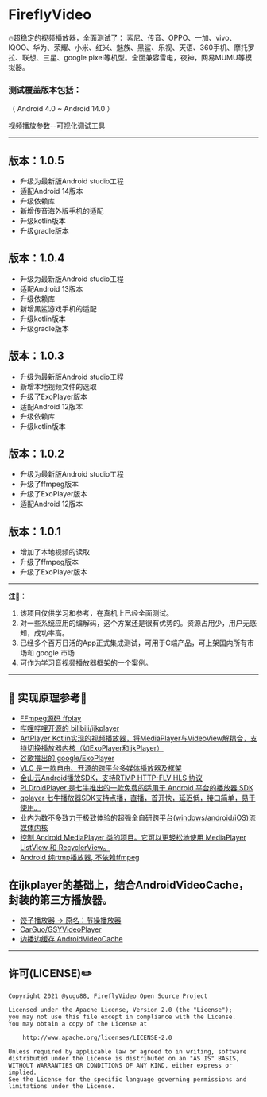 # FireflyVideo
🔥超稳定的视频播放器，全面测试了：
索尼、传音、OPPO、一加、vivo、IQOO、华为、荣耀、小米、红米、魅族、黑鲨、乐视、天语、360手机、摩托罗拉、联想、三星、google pixel等机型。全面兼容雷电，夜神，网易MUMU等模拟器。

### 测试覆盖版本包括：
（ Android 4.0 ~ Android 14.0 ）

视频播放参数--可视化调试工具

***

## 版本：1.0.5
- 升级为最新版Android studio工程
- 适配Android 14版本
- 升级依赖库
- 新增传音海外版手机的适配
- 升级kotlin版本
- 升级gradle版本

## 版本：1.0.4
- 升级为最新版Android studio工程
- 适配Android 13版本
- 升级依赖库
- 新增黑鲨游戏手机的适配
- 升级kotlin版本
- 升级gradle版本

## 版本：1.0.3
- 升级为最新版Android studio工程
- 新增本地视频文件的选取
- 升级了ExoPlayer版本
- 适配Android 12版本
- 升级依赖库
- 升级kotlin版本

## 版本：1.0.2
- 升级为最新版Android studio工程
- 升级了ffmpeg版本
- 升级了ExoPlayer版本
- 适配Android 12版本

## 版本：1.0.1
- 增加了本地视频的读取
- 升级了ffmpeg版本
- 升级了ExoPlayer版本



***


**注🌈**：
1. 该项目仅供学习和参考，在真机上已经全面测试。
2. 对一些系统应用的编解码，这个方案还是很有优势的。资源占用少，用户无感知，成功率高。
3. 已经多个百万日活的App正式集成测试，可用于C端产品，可上架国内所有市场和 google 市场
4. 可作为学习音视频播放器框架的一个案例。


***



## 🔗 实现原理参考🍎

- [FFmpeg源码 ffplay](http://ffmpeg.org/)
- [哔哩哔哩开源的 bilibili/ijkplayer](https://github.com/bilibili/ijkplayer)
- [ArtPlayer Kotlin实现的视频播放器，将MediaPlayer与VideoView解耦合，支持切换播放器内核（如ExoPlayer和ijkPlayer）](https://github.com/maiwenchang/ArtPlayer)
- [谷歌推出的 google/ExoPlayer](https://github.com/google/ExoPlayer)
- [VLC 是一款自由、开源的跨平台多媒体播放器及框架](https://www.videolan.org/vlc/index.zh_CN.html)
- [金山云Android播放SDK，支持RTMP HTTP-FLV HLS 协议](https://github.com/FirePrayer/KSYMediaPlayer_Android)
- [PLDroidPlayer 是七牛推出的一款免费的适用于 Android 平台的播放器 SDK](https://github.com/pili-engineering/PLDroidPlayer)
- [qplayer 七牛播放器SDK支持点播，直播，首开快，延迟低，接口简单，易于使用。](https://github.com/qiniu/qplayer-sdk)
- [业内为数不多致力于极致体验的超强全自研跨平台(windows/android/iOS)流媒体内核](https://github.com/daniulive/SmarterStreaming)
- [控制 Android MediaPlayer 类的项目。它可以更轻松地使用 MediaPlayer ListView 和 RecyclerView。](https://github.com/danylovolokh/VideoPlayerManager)
- [Android 纯rtmp播放器, 不依赖ffmpeg](https://github.com/qingkouwei/oarplayer)

## 在ijkplayer的基础上，结合AndroidVideoCache，封装的第三方播放器。
- [饺子播放器 -> 原名：节操播放器](https://github.com/Jzvd/JZVideo)
- [CarGuo/GSYVideoPlayer](https://github.com/CarGuo/GSYVideoPlayer)
- [边播边缓存 AndroidVideoCache](https://github.com/danikula/AndroidVideoCache)


***

## 许可(LICENSE)✏️

    Copyright 2021 @yugu88, FireflyVideo Open Source Project

    Licensed under the Apache License, Version 2.0 (the "License");
    you may not use this file except in compliance with the License.
    You may obtain a copy of the License at

        http://www.apache.org/licenses/LICENSE-2.0

    Unless required by applicable law or agreed to in writing, software
    distributed under the License is distributed on an "AS IS" BASIS,
    WITHOUT WARRANTIES OR CONDITIONS OF ANY KIND, either express or implied.
    See the License for the specific language governing permissions and
    limitations under the License.
